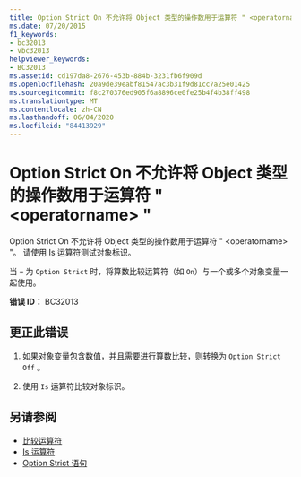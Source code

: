 ```yaml
---
title: Option Strict On 不允许将 Object 类型的操作数用于运算符 " <operatorname> "
ms.date: 07/20/2015
f1_keywords:
- bc32013
- vbc32013
helpviewer_keywords:
- BC32013
ms.assetid: cd197da8-2676-453b-884b-3231fb6f909d
ms.openlocfilehash: 20a9de39eabf81547ac3b31f9d81cc7a25e01425
ms.sourcegitcommit: f8c270376ed905f6a8896ce0fe25b4f4b38ff498
ms.translationtype: MT
ms.contentlocale: zh-CN
ms.lasthandoff: 06/04/2020
ms.locfileid: "84413929"
---
```

# <a name="option-strict-on-disallows-operands-of-type-object-for-operator-operatorname"></a>Option Strict On 不允许将 Object 类型的操作数用于运算符 " \<operatorname> "
Option Strict On 不允许将 Object 类型的操作数用于运算符 " \<operatorname> "。 请使用 Is 运算符测试对象标识。  
  
 当 `=` 为 `Option Strict` 时，将算数比较运算符（如 `On`）与一个或多个对象变量一起使用。  
  
 **错误 ID：** BC32013  
  
## <a name="to-correct-this-error"></a>更正此错误  
  
1. 如果对象变量包含数值，并且需要进行算数比较，则转换为 `Option Strict Off` 。  
  
2. 使用 `Is` 运算符比较对象标识。  
  
## <a name="see-also"></a>另请参阅

- [比较运算符](../language-reference/operators/comparison-operators.md)
- [Is 运算符](../language-reference/operators/is-operator.md)
- [Option Strict 语句](../language-reference/statements/option-strict-statement.md)
